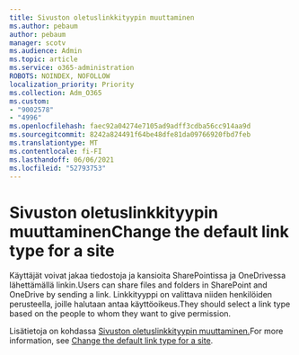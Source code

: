 ```yaml
---
title: Sivuston oletuslinkkityypin muuttaminen
ms.author: pebaum
author: pebaum
manager: scotv
ms.audience: Admin
ms.topic: article
ms.service: o365-administration
ROBOTS: NOINDEX, NOFOLLOW
localization_priority: Priority
ms.collection: Adm_O365
ms.custom:
- "9002578"
- "4996"
ms.openlocfilehash: faec92a04274e7105ad9adff3cdba56cc914aa9d
ms.sourcegitcommit: 8242a824491f64be48dfe81da09766920fbd7feb
ms.translationtype: MT
ms.contentlocale: fi-FI
ms.lasthandoff: 06/06/2021
ms.locfileid: "52793753"
---
```

# <a name="change-the-default-link-type-for-a-site"></a><span data-ttu-id="8f4a0-102">Sivuston oletuslinkkityypin muuttaminen</span><span class="sxs-lookup"><span data-stu-id="8f4a0-102">Change the default link type for a site</span></span>

<span data-ttu-id="8f4a0-103">Käyttäjät voivat jakaa tiedostoja ja kansioita SharePointissa ja OneDrivessa lähettämällä linkin.</span><span class="sxs-lookup"><span data-stu-id="8f4a0-103">Users can share files and folders in SharePoint and OneDrive by sending a link.</span></span> <span data-ttu-id="8f4a0-104">Linkkityyppi on valittava niiden henkilöiden perusteella, joille halutaan antaa käyttöoikeus.</span><span class="sxs-lookup"><span data-stu-id="8f4a0-104">They should select a link type based on the people to whom they want to give permission.</span></span>

<span data-ttu-id="8f4a0-105">Lisätietoja on kohdassa [Sivuston oletuslinkkityypin muuttaminen.](/sharepoint/change-default-sharing-link)</span><span class="sxs-lookup"><span data-stu-id="8f4a0-105">For more information, see [Change the default link type for a site](/sharepoint/change-default-sharing-link).</span></span>
